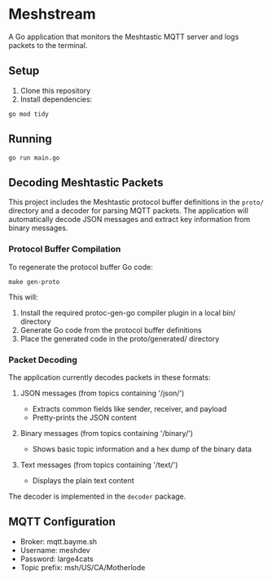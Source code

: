 # Meshstream

A Go application that monitors the Meshtastic MQTT server and logs packets to the terminal.

## Setup

1. Clone this repository
2. Install dependencies:

```
go mod tidy
```

## Running

```
go run main.go
```

## Decoding Meshtastic Packets

This project includes the Meshtastic protocol buffer definitions in the `proto/` directory and a decoder for parsing MQTT packets. The application will automatically decode JSON messages and extract key information from binary messages.

### Protocol Buffer Compilation

To regenerate the protocol buffer Go code:

```
make gen-proto
```

This will:
1. Install the required protoc-gen-go compiler plugin in a local bin/ directory
2. Generate Go code from the protocol buffer definitions
3. Place the generated code in the proto/generated/ directory

### Packet Decoding

The application currently decodes packets in these formats:

1. JSON messages (from topics containing '/json/')
   - Extracts common fields like sender, receiver, and payload
   - Pretty-prints the JSON content

2. Binary messages (from topics containing '/binary/')
   - Shows basic topic information and a hex dump of the binary data

3. Text messages (from topics containing '/text/')
   - Displays the plain text content

The decoder is implemented in the `decoder` package.

## MQTT Configuration

- Broker: mqtt.bayme.sh
- Username: meshdev
- Password: large4cats
- Topic prefix: msh/US/CA/Motherlode